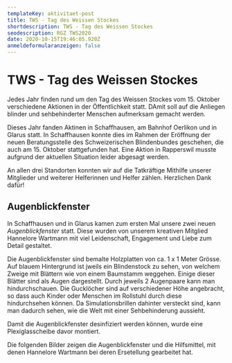 ```yaml
---
templateKey: aktivitaet-post
title: TWS - Tag des Weissen Stockes
shortdescription: TWS - Tag des Weissen Stockes
seodescription: RGZ TWS2020
date: 2020-10-15T19:46:05.920Z
anmeldeformularanzeigen: false
---
```

# TWS - Tag des Weissen Stockes

Jedes Jahr finden rund um den Tag des Weissen Stockes vom 15. Oktober verschiedene Aktionen in der Öffentlichkeit statt. DAmit soll auf die Anliegen blinder und sehbehinderter Menschen aufmerksam gemacht werden. 

Dieses Jahr fanden Aktinen in Schaffhausen, am Bahnhof Oerlikon und in Glarus statt. In Schaffhausen konnte dies im Rahmen der Eröffnung der neuen Beratungsstelle des Schweizerischen Blindenbundes geschehen, die auch am 15. Oktober stattgefunden hat. Eine Aktion in Rapperswil musste aufgrund der aktuellen Situation leider abgesagt werden.

An allen drei Standorten konnten wir auf die Tatkräftige Mithilfe unserer Mitglieder und weiterer Helferinnen und Helfer zählen. Herzlichen Dank dafür!

## Augenblickfenster

In Schaffhausen und in Glarus kamen zum ersten Mal unsere zwei neuen *Augenblickfenster* statt. Diese wurden von unserem kreativen Mitglied Hannelore Wartmann mit viel Leidenschaft, Engagement und Liebe zum Detail gestaltet. 

Die Augenblickfenster sind bemalte Holzplatten von ca. 1 x 1 Meter Grösse. Auf blauem Hintergrund ist jweils ein Blindenstock zu sehen, von welchem  Zweige mit Blättern wie von einem Baumstamm weggehen. Einige dieser Blätter sind als Augen dargestellt. Durch jeweils 2 Augenpaare kann man hindurchschauen. Die Gucklöcher sind auf verschiedener Höhe angebracht, so dass auch Kinder oder Menschen im Rollstuhl durch diese hindurchsehen können. Da Simulationsbrillen dahinter versteckt sind, kann man dadurch sehen, wie die Welt mit einer Sehbehinderung aussieht. 

Damit die Augenblickfenster desinfiziert werden können, wurde eine Plexiglasscheibe davor montiert. 

Die folgenden Bilder zeigen die Augenblickfenster und die Hilfsmittel, mit denen Hannelore Wartmann bei deren Ersetellung gearbeitet hat. 
